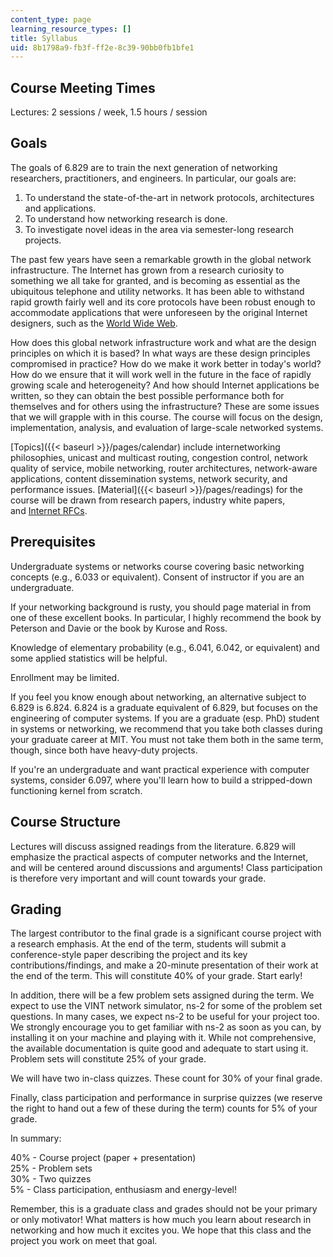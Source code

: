 ```yaml
---
content_type: page
learning_resource_types: []
title: Syllabus
uid: 8b1798a9-fb3f-ff2e-8c39-90bb0fb1bfe1
---
```


Course Meeting Times
--------------------

Lectures: 2 sessions / week, 1.5 hours / session

Goals
-----

The goals of 6.829 are to train the next generation of networking researchers, practitioners, and engineers. In particular, our goals are:

1.  To understand the state-of-the-art in network protocols, architectures and applications.
2.  To understand how networking research is done.
3.  To investigate novel ideas in the area via semester-long research projects.

The past few years have seen a remarkable growth in the global network infrastructure. The Internet has grown from a research curiosity to something we all take for granted, and is becoming as essential as the ubiquitous telephone and utility networks. It has been able to withstand rapid growth fairly well and its core protocols have been robust enough to accommodate applications that were unforeseen by the original Internet designers, such as the [World Wide Web](http://www.w3.org/).

How does this global network infrastructure work and what are the design principles on which it is based? In what ways are these design principles compromised in practice? How do we make it work better in today's world? How do we ensure that it will work well in the future in the face of rapidly growing scale and heterogeneity? And how should Internet applications be written, so they can obtain the best possible performance both for themselves and for others using the infrastructure? These are some issues that we will grapple with in this course. The course will focus on the design, implementation, analysis, and evaluation of large-scale networked systems.

[Topics]({{< baseurl >}}/pages/calendar) include internetworking philosophies, unicast and multicast routing, congestion control, network quality of service, mobile networking, router architectures, network-aware applications, content dissemination systems, network security, and performance issues. [Material]({{< baseurl >}}/pages/readings) for the course will be drawn from research papers, industry white papers, and [Internet RFCs](http://www.ietf.org/rfc.html).

Prerequisites
-------------

Undergraduate systems or networks course covering basic networking concepts (e.g., 6.033 or equivalent). Consent of instructor if you are an undergraduate.

If your networking background is rusty, you should page material in from one of these excellent books. In particular, I highly recommend the book by Peterson and Davie or the book by Kurose and Ross.

Knowledge of elementary probability (e.g., 6.041, 6.042, or equivalent) and some applied statistics will be helpful.

Enrollment may be limited.

If you feel you know enough about networking, an alternative subject to 6.829 is 6.824. 6.824 is a graduate equivalent of 6.829, but focuses on the engineering of computer systems. If you are a graduate (esp. PhD) student in systems or networking, we recommend that you take both classes during your graduate career at MIT. You must not take them both in the same term, though, since both have heavy-duty projects.

If you're an undergraduate and want practical experience with computer systems, consider 6.097, where you'll learn how to build a stripped-down functioning kernel from scratch.

Course Structure
----------------

Lectures will discuss assigned readings from the literature. 6.829 will emphasize the practical aspects of computer networks and the Internet, and will be centered around discussions and arguments! Class participation is therefore very important and will count towards your grade.

Grading
-------

The largest contributor to the final grade is a significant course project with a research emphasis. At the end of the term, students will submit a conference-style paper describing the project and its key contributions/findings, and make a 20-minute presentation of their work at the end of the term. This will constitute 40% of your grade. Start early!

In addition, there will be a few problem sets assigned during the term. We expect to use the VINT network simulator, ns-2 for some of the problem set questions. In many cases, we expect ns-2 to be useful for your project too. We strongly encourage you to get familiar with ns-2 as soon as you can, by installing it on your machine and playing with it. While not comprehensive, the available documentation is quite good and adequate to start using it. Problem sets will constitute 25% of your grade.

We will have two in-class quizzes. These count for 30% of your final grade.

Finally, class participation and performance in surprise quizzes (we reserve the right to hand out a few of these during the term) counts for 5% of your grade.

In summary:

40% - Course project (paper + presentation)  
25% - Problem sets  
30% - Two quizzes  
5% - Class participation, enthusiasm and energy-level!

Remember, this is a graduate class and grades should not be your primary or only motivator! What matters is how much you learn about research in networking and how much it excites you. We hope that this class and the project you work on meet that goal.